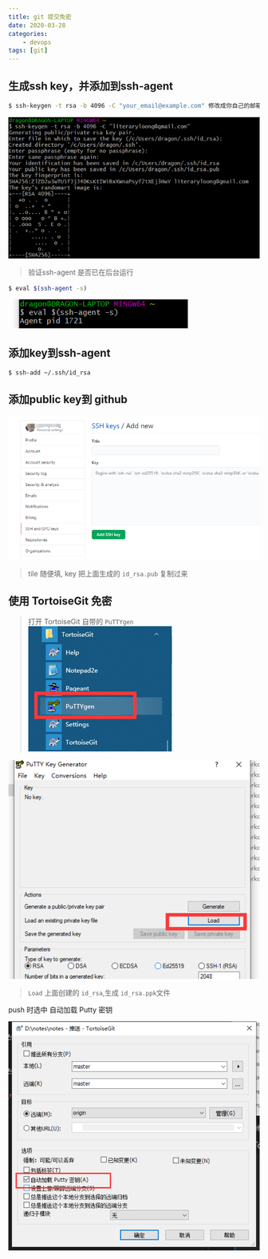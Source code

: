 ```yaml
---
title: git 提交免密
date: 2020-03-28
categories: 
    - devops
tags: [git]
---
```



## 生成ssh key，并添加到ssh-agent

```bash
$ ssh-keygen -t rsa -b 4096 -C "your_email@example.com" 修改成你自己的邮箱地址
```

<!--more-->

![](https://raw.githubusercontent.com/literaryloong/imgchr/master/img/20200928164130.png)

> 验证ssh-agent 是否已在后台运行

```bash
$ eval $(ssh-agent -s)
```

![](https://raw.githubusercontent.com/literaryloong/imgchr/master/img/20200928164357.png)

## 添加key到ssh-agent

```bash
$ ssh-add ~/.ssh/id_rsa
```

## 添加public key到 github

![](https://raw.githubusercontent.com/literaryloong/imgchr/master/img/20200928164636.png)

> tile 随便填, key 把上面生成的 `id_rsa.pub` 复制过来


## 使用 TortoiseGit 免密

> 打开 TortoiseGit 自带的 `PuTTYgen`
![](https://raw.githubusercontent.com/literaryloong/imgchr/master/img/20200928164923.png)


![](https://raw.githubusercontent.com/literaryloong/imgchr/master/img/20200928165104.png)

> `Load` 上面创建的 `id_rsa`,生成 `id_rsa.ppk`文件

push 时选中 自动加载 Putty 密钥

![](https://raw.githubusercontent.com/literaryloong/imgchr/master/img/20200928165415.png)

